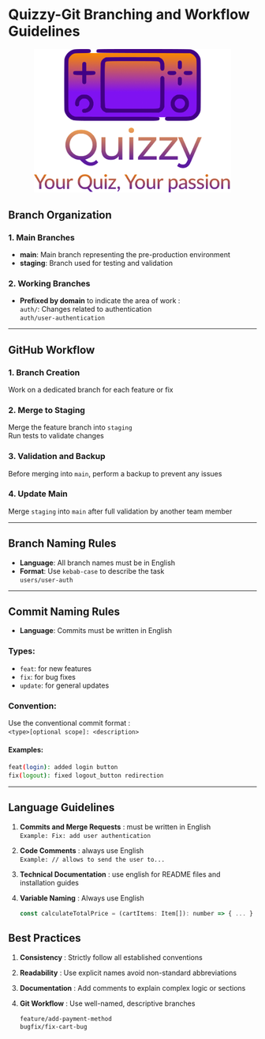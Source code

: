 # **Quizzy-Git Branching and Workflow Guidelines**

<div style="text-align: center;">
  <img src="quizzy/assets/logo/logo_whole.png" alt="quizzy-logo" style="width:400px;" />
</div>

##  Branch Organization

### 1. Main Branches
- **main**: Main branch representing the pre-production environment
- **staging**: Branch used for testing and validation

### 2. Working Branches
- **Prefixed by domain** to indicate the area of work :  
    `auth/`: Changes related to authentication  
    `auth/user-authentication`

---

## GitHub Workflow

### 1. Branch Creation
Work on a dedicated branch for each feature or fix

### 2. Merge to Staging
Merge the feature branch into `staging`  
Run tests to validate changes

### 3. Validation and Backup
Before merging into `main`, perform a backup to prevent any issues

### 4. Update Main
Merge `staging` into `main` after full validation by another team member

---

## Branch Naming Rules

- **Language**: All branch names must be in English
- **Format**: Use `kebab-case` to describe the task  
    `users/user-auth`

---

## Commit Naming Rules

- **Language**: Commits must be written in English

### Types:
- `feat`: for new features  
- `fix`: for bug fixes  
- `update`: for general updates

### Convention:
Use the conventional commit format :  
`<type>[optional scope]: <description>`

#### Examples:
```bash
feat(login): added login button  
fix(logout): fixed logout_button redirection
```

---

## Language Guidelines
1. **Commits and Merge Requests** : must be written in English  
``Example: Fix: add user authentication``

2. **Code Comments** : always use English  
``Example: // allows to send the user to...``

3. **Technical Documentation** : use english for README files and installation guides

4. **Variable Naming** : Always use English
    ```js
    const calculateTotalPrice = (cartItems: Item[]): number => { ... }
    ```

## Best Practices
1. **Consistency** : Strictly follow all established conventions

2. **Readability** : Use explicit names avoid non-standard abbreviations

3. **Documentation** : Add comments to explain complex logic or sections

4. **Git Workflow** : Use well-named, descriptive branches  
    ```bash
    feature/add-payment-method
    bugfix/fix-cart-bug
    ```